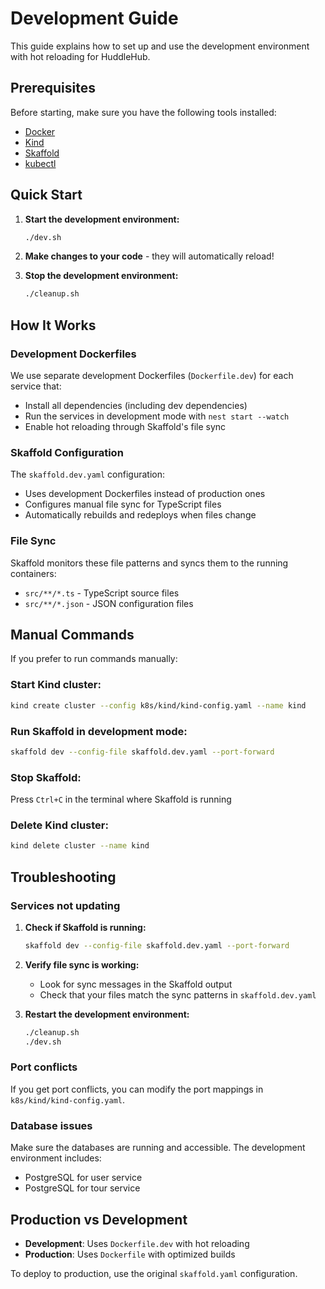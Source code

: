 # Development Guide

This guide explains how to set up and use the development environment with hot reloading for HuddleHub.

## Prerequisites

Before starting, make sure you have the following tools installed:

- [Docker](https://docs.docker.com/get-docker/)
- [Kind](https://kind.sigs.k8s.io/docs/user/quick-start/#installation)
- [Skaffold](https://skaffold.dev/docs/install/)
- [kubectl](https://kubernetes.io/docs/tasks/tools/)

## Quick Start

1. **Start the development environment:**
   ```bash
   ./dev.sh
   ```

2. **Make changes to your code** - they will automatically reload!

3. **Stop the development environment:**
   ```bash
   ./cleanup.sh
   ```

## How It Works

### Development Dockerfiles

We use separate development Dockerfiles (`Dockerfile.dev`) for each service that:

- Install all dependencies (including dev dependencies)
- Run the services in development mode with `nest start --watch`
- Enable hot reloading through Skaffold's file sync

### Skaffold Configuration

The `skaffold.dev.yaml` configuration:

- Uses development Dockerfiles instead of production ones
- Configures manual file sync for TypeScript files
- Automatically rebuilds and redeploys when files change

### File Sync

Skaffold monitors these file patterns and syncs them to the running containers:
- `src/**/*.ts` - TypeScript source files
- `src/**/*.json` - JSON configuration files

## Manual Commands

If you prefer to run commands manually:

### Start Kind cluster:
```bash
kind create cluster --config k8s/kind/kind-config.yaml --name kind
```

### Run Skaffold in development mode:
```bash
skaffold dev --config-file skaffold.dev.yaml --port-forward
```

### Stop Skaffold:
Press `Ctrl+C` in the terminal where Skaffold is running

### Delete Kind cluster:
```bash
kind delete cluster --name kind
```

## Troubleshooting

### Services not updating

1. **Check if Skaffold is running:**
   ```bash
   skaffold dev --config-file skaffold.dev.yaml --port-forward
   ```

2. **Verify file sync is working:**
   - Look for sync messages in the Skaffold output
   - Check that your files match the sync patterns in `skaffold.dev.yaml`

3. **Restart the development environment:**
   ```bash
   ./cleanup.sh
   ./dev.sh
   ```

### Port conflicts

If you get port conflicts, you can modify the port mappings in `k8s/kind/kind-config.yaml`.

### Database issues

Make sure the databases are running and accessible. The development environment includes:
- PostgreSQL for user service
- PostgreSQL for tour service

## Production vs Development

- **Development**: Uses `Dockerfile.dev` with hot reloading
- **Production**: Uses `Dockerfile` with optimized builds

To deploy to production, use the original `skaffold.yaml` configuration.
